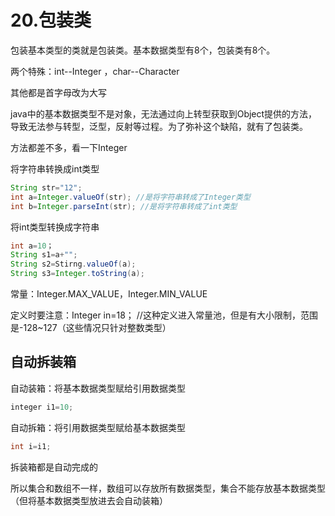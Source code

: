 # 20.包装类

包装基本类型的类就是包装类。基本数据类型有8个，包装类有8个。

两个特殊：int--Integer	，char--Character

其他都是首字母改为大写



java中的基本数据类型不是对象，无法通过向上转型获取到Object提供的方法，导致无法参与转型，泛型，反射等过程。为了弥补这个缺陷，就有了包装类。



方法都差不多，看一下Integer

将字符串转换成int类型

~~~java
String str="12";
int a=Integer.valueOf(str);	//是将字符串转成了Integer类型
int b=Integer.parseInt(str); //是将字符串转成了int类型
~~~

将int类型转换成字符串

~~~java
int a=10；
String s1=a+"";
String s2=Stirng.valueOf(a);
String s3=Integer.toString(a);
~~~



常量：Integer.MAX_VALUE，Integer.MIN_VALUE



定义时要注意：Integer in=18；   //这种定义进入常量池，但是有大小限制，范围是-128~127（这些情况只针对整数类型）



## 自动拆装箱

自动装箱：将基本数据类型赋给引用数据类型

~~~java
integer i1=10;
~~~

自动拆箱：将引用数据类型赋给基本数据类型

~~~JAVA
int i=i1;
~~~

拆装箱都是自动完成的



所以集合和数组不一样，数组可以存放所有数据类型，集合不能存放基本数据类型（但将基本数据类型放进去会自动装箱）